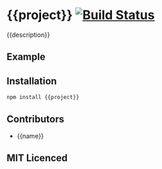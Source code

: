 # {{project}} [![Build Status][1]][2]

{{description}}

## Example

## Installation

`npm install {{project}}`

## Contributors

 - {{name}}

## MIT Licenced


  [1]: https://secure.travis-ci.org/{{name}}/{{project}}.png
  [2]: http://travis-ci.org/{{name}}/{{project}}
